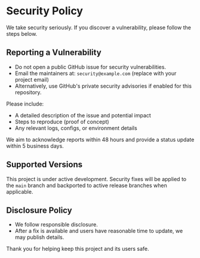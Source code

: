 # Security Policy

We take security seriously. If you discover a vulnerability, please follow the steps below.

## Reporting a Vulnerability

- Do not open a public GitHub issue for security vulnerabilities.
- Email the maintainers at: `security@example.com` (replace with your project email)
- Alternatively, use GitHub's private security advisories if enabled for this repository.

Please include:

- A detailed description of the issue and potential impact
- Steps to reproduce (proof of concept)
- Any relevant logs, configs, or environment details

We aim to acknowledge reports within 48 hours and provide a status update within 5 business days.

## Supported Versions

This project is under active development. Security fixes will be applied to the `main` branch and backported to active release branches when applicable.

## Disclosure Policy

- We follow responsible disclosure.
- After a fix is available and users have reasonable time to update, we may publish details.

Thank you for helping keep this project and its users safe.
